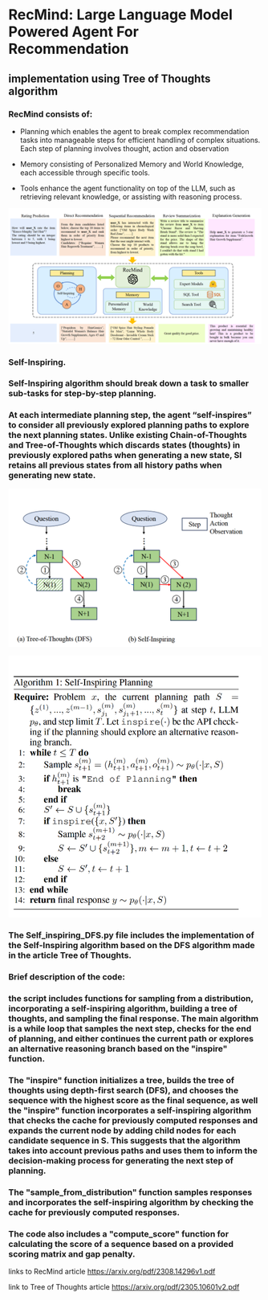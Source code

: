 # RecMind: Large Language Model Powered Agent For Recommendation    
## implementation using Tree of Thoughts algorithm

### RecMind consists of:

- Planning which enables the agent to break complex recommendation tasks into manageable steps for efficient handling of complex situations. Each step of planning involves thought, action and observation

- Memory consisting of Personalized Memory and World Knowledge, each accessible through specific tools.

- Tools enhance the agent functionality on top of the LLM, such as retrieving relevant knowledge, or assisting with reasoning process. 




![alt text](image-1.png)


### Self-Inspiring.

### Self-Inspiring algorithm should break down a task to smaller sub-tasks for step-by-step planning.

### At each intermediate planning step, the agent “self-inspires” to consider all previously explored planning paths to explore the next planning states. Unlike existing Chain-of-Thoughts and Tree-of-Thoughts which discards states (thoughts) in previously explored paths when generating a new state, SI retains all previous states from all history paths when generating new state.


![alt text](image-2.png)

![alt text](image-3.png)


### The Self_inspiring_DFS.py file includes the implementation of the Self-Inspiring algorithm based on the DFS algorithm made in the article Tree of Thoughts.

### Brief description of the code:

### the script includes functions for sampling from a distribution, incorporating a self-inspiring algorithm, building a tree of thoughts, and sampling the final response. The main algorithm is a while loop that samples the next step, checks for the end of planning, and either continues the current path or explores an alternative reasoning branch based on the "inspire" function.
### The "inspire" function initializes a tree, builds the tree of thoughts using depth-first search (DFS), and chooses the sequence with the highest score as the final sequence, as well the "inspire" function incorporates a self-inspiring algorithm that checks the cache for previously computed responses and expands the current node by adding child nodes for each candidate sequence in S. This suggests that the algorithm takes into account previous paths and uses them to inform the decision-making process for generating the next step of planning.

### The "sample_from_distribution" function samples responses and incorporates the self-inspiring algorithm by checking the cache for previously computed responses. 


### The code also includes a "compute_score" function for calculating the score of a sequence based on a provided scoring matrix and gap penalty.





links to RecMind article <https://arxiv.org/pdf/2308.14296v1.pdf>

link to Tree of Thoughts article <https://arxiv.org/pdf/2305.10601v2.pdf>